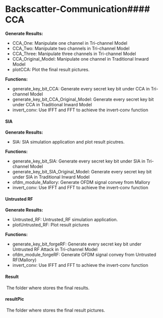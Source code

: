 # Backscatter-Communication#### CCA

**Generate Results:**

- CCA_One: Manipulate one channel in Tri-channel Model
- CCA_Two: Manipulate two channels in Tri-channel Model
- CCA_Three: Manipulate three channels in Tri-channel Model
- CCA_Original_Model: Manipulate one channel in Traditional Inward Model
- plotCCA: Plot the final result pictures.

**Functions:**

- generate_key_bit_CCA: Generate every secret key bit under CCA in Tri-channel Model
- generate_key_bit_CCA_Original_Model: Generate every secret key bit under CCA in Traditional Inward Model
- invert_conv: Use IFFT and FFT to achieve the invert-conv function

#### SIA

**Generate Results:**

- SIA: SIA simulation application and plot result picutres.

**Functions:**

- generate_key_bit_SIA: Generate every secret key bit under SIA in Tri-channel Model
- generate_key_bit_SIA_Original_Model: Generate every secret key bit under SIA in Traditional Inward Model
- ofdm_module_Mallory: Generate OFDM signal convey from Mallory
- invert_conv: Use IFFT and FFT to achieve the invert-conv function



#### Untrusted RF

**Generate Results:**

- Untrusted_RF: Untrusted_RF simulation application.
- plotUntrusted_RF: Plot result pictures

**Functions:**

- generate_key_bit_forgeRF: Generate every secret key bit under Untrusted RF Attack in Tri-channel Model
- ofdm_module_forgeRF: Generate OFDM signal convey from Untrusted RF(Mallory)
- invert_conv: Use IFFT and FFT to achieve the invert-conv function

#### Result

​		The folder where stores the final results.

#### resultPic

​		The folder where stores the final result pictures.

